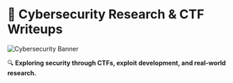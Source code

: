 # 🚀 Cybersecurity Research & CTF Writeups  

![Cybersecurity Banner]([https://source.unsplash.com/1600x400/?cybersecurity,hacking](https://images.unsplash.com/photo-1580428180098-24b353d7e9d9?q=80&w=3164&auto=format&fit=crop&ixlib=rb-4.0.3&ixid=M3wxMjA3fDB8MHxwaG90by1wYWdlfHx8fGVufDB8fHx8fA%3D%3D))  

🔍 **Exploring security through CTFs, exploit development, and real-world research.**  
